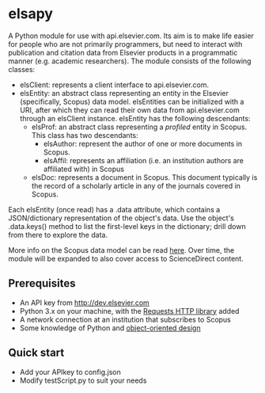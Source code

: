 # elsapy

A Python module for use with api.elsevier.com. Its aim is to make life easier for people who are not primarily programmers, but need to interact with publication and citation data from Elsevier products in a programmatic manner (e.g. academic researchers). The module consists of the following classes:

* elsClient: represents a client interface to api.elsevier.com.
* elsEntity: an abstract class representing an entity in the Elsevier (specifically, Scopus) data model. elsEntities can be initialized with a URI, after which they can read their own data from api.elsevier.com through an elsClient instance. elsEntity has the following descendants:
	* elsProf: an abstract class representing a _profiled_ entity in Scopus. This class has two descendants:
		* elsAuthor: represent the author of one or more documents in Scopus.
		* elsAffil: represents an affiliation (i.e. an institution authors are affiliated with) in Scopus
	* elsDoc: represents a document in Scopus. This document typically is the record of a scholarly article in any of the journals covered in Scopus.

Each elsEntity (once read) has a .data attribute, which contains a JSON/dictionary representation of the object's data. Use the object's .data.keys() method to list the first-level keys in the dictionary; drill down from there to explore the data.

More info on the Scopus data model can be read [here](https://dev.elsevier.com/tecdoc_ir_cris_vivo.html). Over time, the module will be expanded to also cover access to ScienceDirect content.

## Prerequisites
*   An API key from http://dev.elsevier.com
*   Python 3.x on your machine, with the [Requests HTTP library](http://docs.python-requests.org/) added
*   A network connection at an institution that subscribes to Scopus
*	Some knowledge of Python and [object-oriented design](https://en.wikipedia.org/wiki/Object-oriented_design)

## Quick start
*   Add your APIkey to config.json
*   Modify testScript.py to suit your needs